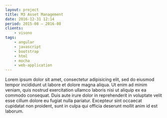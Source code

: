 ```yaml
---
layout: project
title: M3 Asset Management
date: 2016-12-31 12:14
period: 2015-08 – 2016-08
clients:
    - visono
tags:
    - angular
    - javascript
    - bootstrap
    - html
    - mocha
    - web-application
---
```

Lorem ipsum dolor sit amet, consectetur adipisicing elit, sed do eiusmod tempor incididunt ut labore et dolore magna aliqua. Ut enim ad minim veniam, quis nostrud exercitation ullamco laboris nisi ut aliquip ex ea commodo consequat. Duis aute irure dolor in reprehenderit in voluptate velit esse cillum dolore eu fugiat nulla pariatur. Excepteur sint occaecat cupidatat non proident, sunt in culpa qui officia deserunt mollit anim id est laborum.
